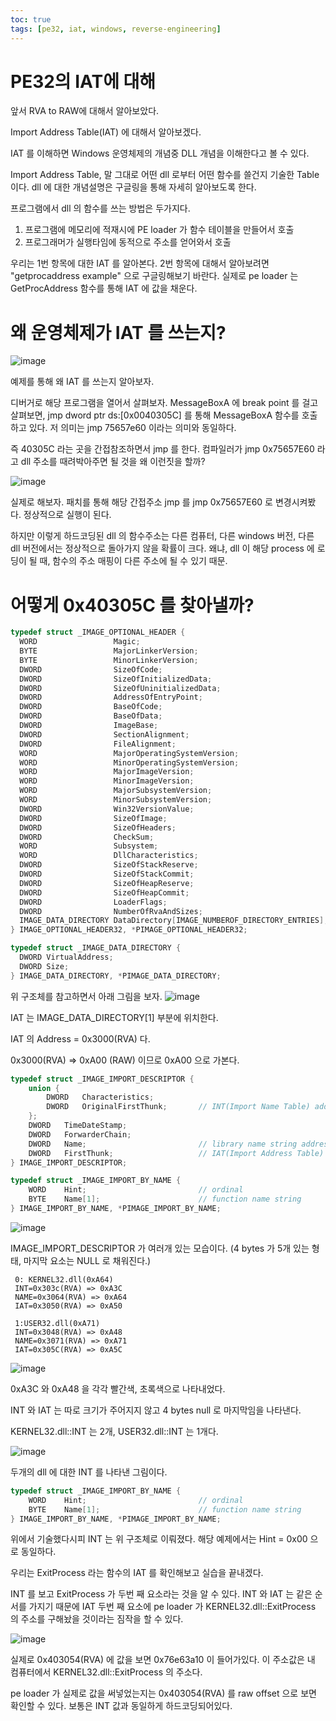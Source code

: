 ```yaml
---
toc: true
tags: [pe32, iat, windows, reverse-engineering]
---
```


# PE32의 IAT에 대해

앞서 RVA to RAW에 대해서 알아보았다.

Import Address Table(IAT) 에 대해서 알아보겠다.

IAT 를 이해하면 Windows 운영체제의 개념중 DLL 개념을 이해한다고 볼 수 있다.

Import Address Table, 말 그대로 어떤 dll 로부터 어떤 함수를 쓸건지 기술한 Table 이다. dll 에 대한 개념설명은 구글링을 통해 자세히 알아보도록 한다. 

프로그램에서 dll 의 함수를 쓰는 방법은 두가지다. 

 1. 프로그램에 메모리에 적재시에 PE loader 가 함수 테이블을 만들어서 호출
 2. 프로그래머가 실행타임에 동적으로 주소를 얻어와서 호출

우리는 1번 항목에 대한 IAT 를 알아본다. 2번 항목에 대해서 알아보려면 "getprocaddress example" 으로 구글링해보기 바란다. 실제로 pe loader 는 GetProcAddress 함수를 통해 IAT 에 값을 채운다.

# 왜 운영체제가 IAT 를 쓰는지?
![image](https://user-images.githubusercontent.com/3623889/52323990-b4acf800-2a22-11e9-924e-5886a3ca9b61.png)

예제를 통해 왜 IAT 를 쓰는지 알아보자.

디버거로 해당 프로그램을 열어서 살펴보자. MessageBoxA 에 break point 를 걸고 살펴보면, jmp dword ptr ds:[0x0040305C] 를 통해 MessageBoxA 함수를 호출하고 있다. 저 의미는 jmp 75657e60 이라는 의미와 동일하다.

즉 40305C 라는 곳을 간접참조하면서  jmp 를 한다. 컴파일러가 jmp 0x75657E60 라고 dll 주소를 때려박아주면 될 것을 왜 이런짓을 할까?

![image](https://user-images.githubusercontent.com/3623889/52324114-4583d380-2a23-11e9-83a2-d4817eb5a123.png)

실제로 해보자. 패치를 통해 해당 간접주소 jmp 를 jmp 0x75657E60 로 변경시켜봤다. 정상적으로 실행이 된다. 

하지만 이렇게 하드코딩된 dll 의 함수주소는 다른 컴퓨터, 다른 windows 버전, 다른 dll 버전에서는 정상적으로 돌아가지 않을 확률이 크다. 왜냐, dll 이 해당 process 에 로딩이 될 때, 함수의 주소 매핑이 다른 주소에 될 수 있기 때문.

# 어떻게 0x40305C 를 찾아낼까?

```cpp
typedef struct _IMAGE_OPTIONAL_HEADER {
  WORD                 Magic;
  BYTE                 MajorLinkerVersion;
  BYTE                 MinorLinkerVersion;
  DWORD                SizeOfCode;
  DWORD                SizeOfInitializedData;
  DWORD                SizeOfUninitializedData;
  DWORD                AddressOfEntryPoint;
  DWORD                BaseOfCode;
  DWORD                BaseOfData;
  DWORD                ImageBase;
  DWORD                SectionAlignment;
  DWORD                FileAlignment;
  WORD                 MajorOperatingSystemVersion;
  WORD                 MinorOperatingSystemVersion;
  WORD                 MajorImageVersion;
  WORD                 MinorImageVersion;
  WORD                 MajorSubsystemVersion;
  WORD                 MinorSubsystemVersion;
  DWORD                Win32VersionValue;
  DWORD                SizeOfImage;
  DWORD                SizeOfHeaders;
  DWORD                CheckSum;
  WORD                 Subsystem;
  WORD                 DllCharacteristics;
  DWORD                SizeOfStackReserve;
  DWORD                SizeOfStackCommit;
  DWORD                SizeOfHeapReserve;
  DWORD                SizeOfHeapCommit;
  DWORD                LoaderFlags;
  DWORD                NumberOfRvaAndSizes;
  IMAGE_DATA_DIRECTORY DataDirectory[IMAGE_NUMBEROF_DIRECTORY_ENTRIES];
} IMAGE_OPTIONAL_HEADER32, *PIMAGE_OPTIONAL_HEADER32;

typedef struct _IMAGE_DATA_DIRECTORY {
  DWORD VirtualAddress;
  DWORD Size;
} IMAGE_DATA_DIRECTORY, *PIMAGE_DATA_DIRECTORY;

```

위 구조체를 참고하면서 아래 그림을 보자.
![image](https://user-images.githubusercontent.com/3623889/52324469-becff600-2a24-11e9-86d8-c7bd0edd4a07.png)

IAT 는 IMAGE_DATA_DIRECTORY[1] 부분에 위치한다. 

IAT 의 Address = 0x3000(RVA) 다. 

0x3000(RVA) => 0xA00 (RAW) 이므로 0xA00 으로 가본다.

```cpp
typedef struct _IMAGE_IMPORT_DESCRIPTOR {
    union {
        DWORD   Characteristics;            
        DWORD   OriginalFirstThunk;       // INT(Import Name Table) address (RVA)
    };
    DWORD   TimeDateStamp;
    DWORD   ForwarderChain; 
    DWORD   Name;                         // library name string address (RVA)
    DWORD   FirstThunk;                   // IAT(Import Address Table) address (RVA)
} IMAGE_IMPORT_DESCRIPTOR;

typedef struct _IMAGE_IMPORT_BY_NAME {
    WORD    Hint;                         // ordinal
    BYTE    Name[1];                      // function name string
} IMAGE_IMPORT_BY_NAME, *PIMAGE_IMPORT_BY_NAME; 

```

![image](https://user-images.githubusercontent.com/3623889/52326991-d2cc2580-2a2d-11e9-8f84-563c6388393f.png)

IMAGE_IMPORT_DESCRIPTOR 가 여러개 있는 모습이다. (4 bytes 가 5개 있는 형태, 마지막 요소는 NULL 로 채워진다.)
```
 0: KERNEL32.dll(0xA64)
 INT=0x303c(RVA) => 0xA3C
 NAME=0x3064(RVA) => 0xA64
 IAT=0x3050(RVA) => 0xA50
 
 1:USER32.dll(0xA71)
 INT=0x3048(RVA) => 0xA48
 NAME=0x3071(RVA) => 0xA71
 IAT=0x305C(RVA) => 0xA5C
```
![image](https://user-images.githubusercontent.com/3623889/52327478-a31e1d00-2a2f-11e9-8f94-220d6ff52e7a.png)

0xA3C 와 0xA48 을 각각 빨간색, 초록색으로 나타내었다.

INT 와 IAT 는 따로 크기가 주어지지 않고 4 bytes null 로 마지막임을 나타낸다.

KERNEL32.dll::INT 는 2개, USER32.dll::INT 는 1개다.

![image](https://user-images.githubusercontent.com/3623889/52327818-c0072000-2a30-11e9-9f3e-dfe176d90ec0.png)

두개의 dll 에 대한 INT 를 나타낸 그림이다.

```cpp
typedef struct _IMAGE_IMPORT_BY_NAME {
    WORD    Hint;                         // ordinal
    BYTE    Name[1];                      // function name string
} IMAGE_IMPORT_BY_NAME, *PIMAGE_IMPORT_BY_NAME;
```

위에서 기술했다시피 INT 는 위 구조체로 이뤄졌다. 해당 예제에서는 Hint = 0x00 으로 동일하다.

우리는 ExitProcess 라는 함수의 IAT 를 확인해보고 실습을 끝내겠다.

INT 를 보고 ExitProcess 가 두번 째 요소라는 것을 알 수 있다. INT 와 IAT 는 같은 순서를 가지기 때문에 IAT 두번 째 요소에 pe loader 가 KERNEL32.dll::ExitProcess 의 주소를 구해놨을 것이라는 짐작을 할 수 있다.

![image](https://user-images.githubusercontent.com/3623889/52328165-f4c7a700-2a31-11e9-9d73-f61ad1b44319.png)

실제로 0x403054(RVA) 에 값을 보면 0x76e63a10 이 들어가있다. 이 주소값은 내 컴퓨터에서 KERNEL32.dll::ExitProcess 의 주소다.

pe loader 가 실제로 값을 써넣었는지는 0x403054(RVA) 를 raw offset 으로 보면 확인할 수 있다. 보통은 INT 값과 동일하게 하드코딩되어있다. 

